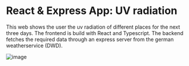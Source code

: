 # React & Express App: UV radiation

This web shows the user the uv radiation of different places for the next three days. The frontend is build with React and Typescript. The backend fetches the required data through an express server from the german weatherservice (DWD).

![image](https://user-images.githubusercontent.com/53967848/184620747-824882bf-6041-4e25-8ed3-9b2a56243f7b.png)
